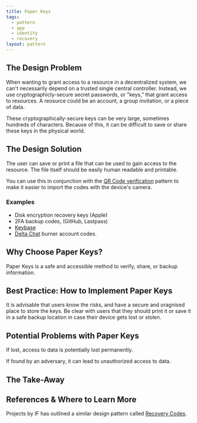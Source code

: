 ```yaml
---
title: Paper Keys
tags:
  - pattern
  - app
  - identity
  - recovery
layout: pattern
---
```


## The Design Problem

When wanting to grant access to a resource in a decentralized system, we can't
necessarily depend on a trusted single central controller. Instead, we use
cryptographicly-secure secret passwords, or "keys," that grant access to
resources. A reosurce could be an account, a group invitation, or a piece of data.

These cryptographically-secure keys can be very large, sometimes hundreds of
characters. Because of this, it can be difficult to save or share these keys
in the physical world.

## The Design Solution

The user can save or print a file that can be used to gain access to the
resource. The file itself should be easily human readable and printable.

You can use this in conjunction with the [QR Code
verification](QR-code-verification.md) pattern to make it easier to import the
codes with the device's camera.

### Examples

- Disk encryption recovery keys (Apple)
- 2FA backup codes, (GitHub, Lastpass)
- [Keybase](https://keybase.io/blog/keybase-new-key-model)
- [Delta Chat](https://deltachat) burner account codes.

## Why Choose Paper Keys?

Paper Keys is a safe and accessible method to verify, share, or backup information.

## Best Practice: How to Implement Paper Keys

It is advisable that users know the risks, and have a secure and oragnised
place to store the keys. Be clear with users that they should print it or
save it in a safe backup location in case their device gets lost or stolen.

## Potential Problems with Paper Keys

If lost, access to data is potentially lost permanently.

If found by an adversary, it can lead to unauthorized access to data.

## The Take-Away

## References & Where to Learn More

Projects by IF has outlined a similar design pattern called [Recovery Codes](https://catalogue.projectsbyif.com/patterns/recovery-codes/).
